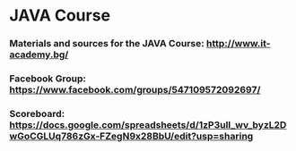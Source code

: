 JAVA Course
================

### Materials and sources for the JAVA Course: http://www.it-academy.bg/
### Facebook Group: https://www.facebook.com/groups/547109572092697/
### Scoreboard: https://docs.google.com/spreadsheets/d/1zP3ulI_wv_byzL2DwGoCGLUq786zGx-FZegN9x28BbU/edit?usp=sharing